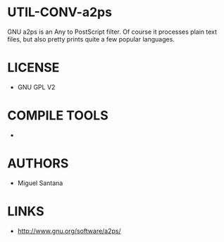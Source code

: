 UTIL-CONV-a2ps
==============

GNU a2ps is an Any to PostScript filter. Of course it processes plain text files, but also pretty prints quite a few popular languages. 

LICENSE
===============
- GNU GPL V2

COMPILE TOOLS
===============
* 

AUTHORS
===============
* Miguel Santana

LINKS
===============
* http://www.gnu.org/software/a2ps/





